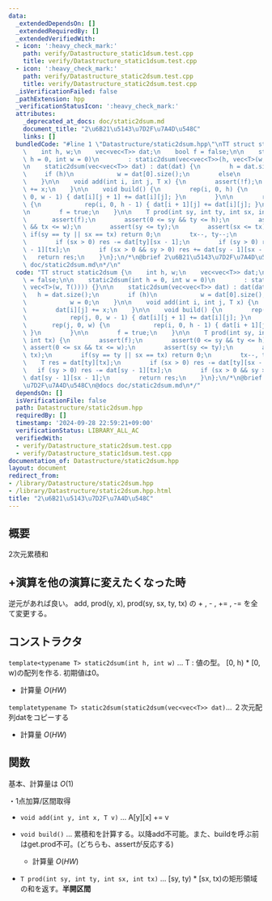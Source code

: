 ```yaml
---
data:
  _extendedDependsOn: []
  _extendedRequiredBy: []
  _extendedVerifiedWith:
  - icon: ':heavy_check_mark:'
    path: verify/Datastructure_static1dsum.test.cpp
    title: verify/Datastructure_static1dsum.test.cpp
  - icon: ':heavy_check_mark:'
    path: verify/Datastructure_static2dsum.test.cpp
    title: verify/Datastructure_static2dsum.test.cpp
  _isVerificationFailed: false
  _pathExtension: hpp
  _verificationStatusIcon: ':heavy_check_mark:'
  attributes:
    _deprecated_at_docs: doc/static2dsum.md
    document_title: "2\u6B21\u5143\u7D2F\u7A4D\u548C"
    links: []
  bundledCode: "#line 1 \"Datastructure/static2dsum.hpp\"\nTT struct static2dsum {\n\
    \    int h, w;\n    vec<vec<T>> dat;\n    bool f = false;\n\n    static2dsum(int\
    \ h = 0, int w = 0)\n        : static2dsum(vec<vec<T>>(h, vec<T>(w, T()))) {}\n\
    \n    static2dsum(vec<vec<T>> dat) : dat(dat) {\n        h = dat.size();\n   \
    \     if (h)\n            w = dat[0].size();\n        else\n            w = 0;\n\
    \    }\n\n    void add(int i, int j, T x) {\n        assert(!f);\n        dat[i][j]\
    \ += x;\n    }\n\n    void build() {\n        rep(i, 0, h) {\n            rep(j,\
    \ 0, w - 1) { dat[i][j + 1] += dat[i][j]; }\n        }\n\n        rep(j, 0, w)\
    \ {\n            rep(i, 0, h - 1) { dat[i + 1][j] += dat[i][j]; }\n        }\n\
    \n        f = true;\n    }\n\n    T prod(int sy, int ty, int sx, int tx) {\n \
    \       assert(f);\n        assert(0 <= sy && ty <= h);\n        assert(0 <= sx\
    \ && tx <= w);\n        assert(sy <= ty);\n        assert(sx <= tx);\n       \
    \ if(sy == ty || sx == tx) return 0;\n        tx--, ty--;\n        T res = dat[ty][tx];\n\
    \        if (sx > 0) res -= dat[ty][sx - 1];\n        if (sy > 0) res -= dat[sy\
    \ - 1][tx];\n        if (sx > 0 && sy > 0) res += dat[sy - 1][sx - 1];\n     \
    \   return res;\n    }\n};\n/*\n@brief 2\u6B21\u5143\u7D2F\u7A4D\u548C\n@docs\
    \ doc/static2dsum.md\n*/\n"
  code: "TT struct static2dsum {\n    int h, w;\n    vec<vec<T>> dat;\n    bool f\
    \ = false;\n\n    static2dsum(int h = 0, int w = 0)\n        : static2dsum(vec<vec<T>>(h,\
    \ vec<T>(w, T()))) {}\n\n    static2dsum(vec<vec<T>> dat) : dat(dat) {\n     \
    \   h = dat.size();\n        if (h)\n            w = dat[0].size();\n        else\n\
    \            w = 0;\n    }\n\n    void add(int i, int j, T x) {\n        assert(!f);\n\
    \        dat[i][j] += x;\n    }\n\n    void build() {\n        rep(i, 0, h) {\n\
    \            rep(j, 0, w - 1) { dat[i][j + 1] += dat[i][j]; }\n        }\n\n \
    \       rep(j, 0, w) {\n            rep(i, 0, h - 1) { dat[i + 1][j] += dat[i][j];\
    \ }\n        }\n\n        f = true;\n    }\n\n    T prod(int sy, int ty, int sx,\
    \ int tx) {\n        assert(f);\n        assert(0 <= sy && ty <= h);\n       \
    \ assert(0 <= sx && tx <= w);\n        assert(sy <= ty);\n        assert(sx <=\
    \ tx);\n        if(sy == ty || sx == tx) return 0;\n        tx--, ty--;\n    \
    \    T res = dat[ty][tx];\n        if (sx > 0) res -= dat[ty][sx - 1];\n     \
    \   if (sy > 0) res -= dat[sy - 1][tx];\n        if (sx > 0 && sy > 0) res +=\
    \ dat[sy - 1][sx - 1];\n        return res;\n    }\n};\n/*\n@brief 2\u6B21\u5143\
    \u7D2F\u7A4D\u548C\n@docs doc/static2dsum.md\n*/"
  dependsOn: []
  isVerificationFile: false
  path: Datastructure/static2dsum.hpp
  requiredBy: []
  timestamp: '2024-09-28 22:59:21+09:00'
  verificationStatus: LIBRARY_ALL_AC
  verifiedWith:
  - verify/Datastructure_static2dsum.test.cpp
  - verify/Datastructure_static1dsum.test.cpp
documentation_of: Datastructure/static2dsum.hpp
layout: document
redirect_from:
- /library/Datastructure/static2dsum.hpp
- /library/Datastructure/static2dsum.hpp.html
title: "2\u6B21\u5143\u7D2F\u7A4D\u548C"
---
```

## 概要
2次元累積和

## +演算を他の演算に変えたくなった時
逆元があれば良い。
add, prod(y, x), prod(sy, sx, ty, tx) の + , - , += , -= を全て変更する。

## コンストラクタ
`template<typename T> static2dsum(int h, int w)` ... T : 値の型。 [0, h) * [0, w)の配列を作る. 初期値は0。 
- 計算量 $O(HW)$

`templatetypename T> static2dsum(static2dsum(vec<vec<T>> dat)`... ２次元配列datをコピーする
- 計算量 $O(HW)$
## 関数
基本、計算量は $O(1)$  

・1点加算/区間取得
- `void add(int y, int x, T v)` ... A[y][x] += v

- `void build()` ... 累積和を計算する。以降add不可能。また、buildを呼ぶ前はget.prod不可。(どちらも、assertが反応する) 
    - 計算量 $O(HW)$


- `T prod(int sy, int ty, int sx, int tx)` ... [sy, ty) * [sx, tx)の矩形領域の和を返す。**半開区間**


